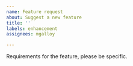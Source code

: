 ```yaml
---
name: Feature request
about: Suggest a new feature
title: ''
labels: enhancement
assignees: mgalloy

---
```


Requirements for the feature, please be specific.
